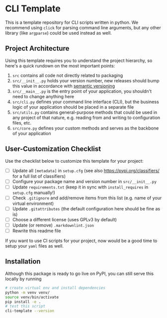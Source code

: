# CLI Template

This is a template repository for CLI scripts written in python. We recommend
using `click` for parsing command line arguments, but any other library (like
`argparse`) could be used instead as well.

## Project Architecture

Using this template requires you to understand the project hierarchy, so here's
a quick rundown on the most important points:

1. `src` contains all code not directly related to packaging
2. `src/__init__.py` holds your version number, new releases should bump this value
   in accordance with [semantic versioning](https://semver.org/)
3. `src/__main__.py` is the entry point of your application, you shouldn't need
   to change anything here
4. `src/cli.py` defines your command line interface (CLI), but the business logic
   of your application should be placed in a separate file
5. `src/utils.py` contains general-purpose methods that could be used in any project
   of that nature, e.g. reading from and writing to configuration files, etc.
6. `src/core.py` defines your custom methods and serves as the backbone of your
   application

## User-Customization Checklist

Use the checklist below to customize this template for your project:

- [ ] Update all `[metadata]` in `setup.cfg` (see also <https://pypi.org/classifiers/>
      for a full list of classifiers)
- [ ] Configure your package name and version number in `src/__init__.py`
- [ ] Update `requirements.txt` (keep it in sync with `install_requires` in
      `setup.cfg` manually!)
- [ ] Check `.gitignore` and add/remove items from this list (e.g. name of your
      virtual environment)
- [ ] Update `.gitattributes` (the default configuration here should be fine as is)
- [ ] Choose a different license (uses GPLv3 by default)
- [ ] Update (or remove) `.markdownlint.json`
- [ ] Rewrite this readme file

If you want to use CI scripts for your project, now would be a good time to setup
your `yaml` files as well.

## Installation

Although this package is ready to go live on PyPI, you can still serve this locally
by running

```bash
# create virtual env and install dependencies
python -m venv venv/
source venv/bin/activate
pip install -e .
# test this script
cli-template --version
```

